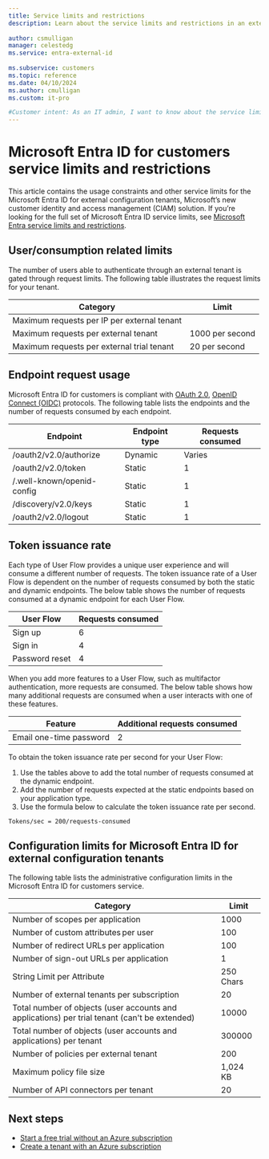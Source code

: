 ```yaml
---
title: Service limits and restrictions
description: Learn about the service limits and restrictions in an external tenant.
 
author: csmulligan
manager: celestedg
ms.service: entra-external-id
 
ms.subservice: customers
ms.topic: reference
ms.date: 04/10/2024
ms.author: cmulligan
ms.custom: it-pro

#Customer intent: As an IT admin, I want to know about the service limits and restrictions in my external tenant.
---
```

<!-- Based on https://learn.microsoft.com/en-us/entra/identity/users/directory-service-limits-restrictions and https://learn.microsoft.com/en-us/azure/active-directory-b2c/service-limits?pivots=b2c-custom-policy and https://microsoft.sharepoint.com/:w:/t/aad/CPIM/EVlzWDYaozFBg-K8W2epuhoBN7rBryTH99MQTNmws_Oqyg?e=2F8Zf0 -->
# Microsoft Entra ID for customers service limits and restrictions

This article contains the usage constraints and other service limits for the Microsoft Entra ID for external configuration tenants, Microsoft’s new customer identity and access management (CIAM) solution. If you’re looking for the full set of Microsoft Entra ID service limits, see [Microsoft Entra service limits and restrictions](/entra/identity/users/directory-service-limits-restrictions).

## User/consumption related limits

The number of users able to authenticate through an external tenant is gated through request limits. The following table illustrates the request limits for your tenant.

<!-- Maximum requests per IP per external tenant has to be added. -->

|Category |Limit    |
|---------|---------|
|Maximum requests per IP per external tenant       |  |  
|Maximum requests per external tenant     |1000 per second          |
|Maximum requests per external trial tenant     |20 per second          |

## Endpoint request usage

Microsoft Entra ID for customers is compliant with [OAuth 2.0](https://datatracker.ietf.org/doc/html/rfc6749), [OpenID Connect (OIDC)](https://openid.net/certification/) protocols. The following table lists the endpoints and the number of requests consumed by each endpoint.

|Endpoint                 |Endpoint type     |Requests consumed |
|-----------------------------|---------|------------------|
|/oauth2/v2.0/authorize       |Dynamic  |Varies |
|/oauth2/v2.0/token           |Static   |1                 |
|/.well-known/openid-config   |Static   |1                 |
|/discovery/v2.0/keys         |Static   |1                 |
|/oauth2/v2.0/logout          |Static   |1                 |

## Token issuance rate

Each type of User Flow provides a unique user experience and will consume a different number of requests.
The token issuance rate of a User Flow is dependent on the number of requests consumed by both the static and dynamic endpoints. The below table shows the number of requests consumed at a dynamic endpoint for each User Flow.
<!-- Add MS Graph limits here.-->
|User Flow |Requests consumed    |
|---------|---------|
|Sign up        |6  |
|Sign in        |4   |
|Password reset |4   |

When you add more features to a User Flow, such as multifactor authentication, more requests are consumed. The below table shows how many additional requests are consumed when a user interacts with one of these features.

|Feature |Additional requests consumed    |
|---------|---------|
|Email one-time password      |2   |

To obtain the token issuance rate per second for your User Flow:

1. Use the tables above to add the total number of requests consumed at the dynamic endpoint.
2. Add the number of requests expected at the static endpoints based on your application type.
3. Use the formula below to calculate the token issuance rate per second.

```
Tokens/sec = 200/requests-consumed
```

## Configuration limits for Microsoft Entra ID for external configuration tenants

The following table lists the administrative configuration limits in the Microsoft Entra ID for customers service.

|Category  |Limit  |
|---------|---------|
|Number of scopes per application        |1000          |
|Number of custom attributes per user      |100         |
|Number of redirect URLs per application       |100         |
|Number of sign-out URLs per application        |1          |
|String Limit per Attribute      |250 Chars          |
|Number of external tenants per subscription      |20         |
|Total number of objects (user accounts and applications) per trial tenant (can't be extended)| 10000 |
|Total number of objects (user accounts and applications) per tenant | 300000 |
|Number of policies per external tenant |200          |
|Maximum policy file size      |1,024 KB          |
|Number of API connectors per tenant     |20         |

<!-- Reviewed by SME in the word doc. The numbers are correct.

## Throttle limits for Microsoft Entra ID for external configuration tenants

Microsoft Entra ID for customers uses throttling to protect the cloud service from denial-of-service (DoS) attacks. The following table lists the throttle limits for the Microsoft Entra ID for customers service.

|Throttling identifier |Limit per tenant |
|---------|---------|
|Application (gateway level)        | - Region: US - 2,500,000 requests per minute <br>- Region: EU - 1,500,000 requests per minute <br>- Region: APAC - 2,000,000 requests per minute <br>- Region: OC - 350000 requests per minute |
|Tenant + Application + Fault Domain (gateway level)        |1,200,000 requests per minute       |
|Tenant (gateway level)        |200 requests per second       |
|IP  (gateway level)        |20 requests per second        |
|IP + Tenant (gateway level)        |20 requests per second        |
--> 

## Next steps

- [Start a free trial without an Azure subscription](quickstart-trial-setup.md)
- [Create a tenant with an Azure subscription](quickstart-tenant-setup.md)
